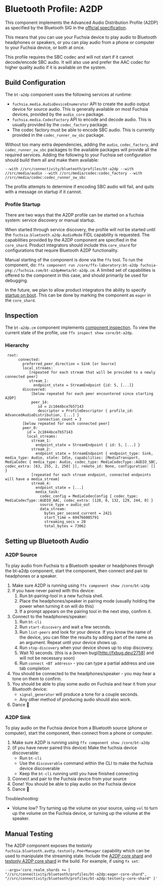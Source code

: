 # Bluetooth Profile: A2DP

This component implements the Advanced Audio Distribution Profile (A2DP) as
specified by the Bluetooth SIG in the [official specification](https://www.bluetooth.org/docman/handlers/downloaddoc.ashx?doc_id=457083).

This means that you can use your Fuchsia device to play audio to Bluetooth
headphones or speakers, or you can play audio from a phone or computer to your Fuchsia device,
or both at once.

This profile requires the SBC codec and will not start if it cannot decode/encode SBC audio.
It will also use and prefer the AAC codec for higher quality audio if it is available on the system.

## Build Configuration

The `bt-a2dp` component uses the following services at runtime:
  - `fuchsia.media.AudioDeviceEnumerator` API to create the audio output device
     for source audio.  This is generally available on most Fuchsia devices,
     provided by the `audio_core` package.
  - `fuchsia.media.CodecFactory` API to encode and decode audio. This is usually provided by
     the `codec_factory` package.
  - The codec factory must be able to encode SBC audio. This is currently
     provided in the `codec_runner_sw_sbc` package.

Without too many extra dependencies, adding the `audio`, `codec_factory`, and
`codec_runner_sw_sbc` packages to the available packages will provide all the
required services. Adding the following to your Fuchsia set configuration
should build them all and make them available:

`--with //src/connectivity/bluetooth/profiles/bt-a2dp --with //src/media/audio --with //src/media/codec:codec_factory --with //src/media/codec:codec_runner_sw_sbc`

The profile attempts to determine if encoding SBC audio will fail, and quits with a message on
startup if it cannot.

### Profile Startup

There are two ways that the A2DP profile can be started on a fuchsia system: service discovery or
manual startup.

When started through service discovery, the profile will not be started until the
`fuchsia.bluetooth.a2dp.AudioMode` FIDL capability is requested. The capabilities provided by the
A2DP component are specified in the `core_shard`. Product integrators should include this
`core_shard` for configurations that require Bluetooth A2DP functionality.

Manual starting of the component is done via the `ffx` tool. To run the component, do:
`ffx component run /core/ffx-laboratory:bt-a2dp fuchsia-pkg://fuchsia.com/bt-a2dp#meta/bt-a2dp.cm`. A limited set of capabilities
is offered to the component in this case, and should primarily be used for debugging.

In the future, we plan to allow product integrators the ability to specify
[startup on boot](https://fxbug.dev/78801). This can be done by marking the component as `eager`
in the `core_shard`.

## Inspection

The `bt-a2dp.cm` component implements
[component inspection](https://fuchsia.dev/fuchsia-src/development/diagnostics/inspect).
To view the current state of the profile, use `ffx inspect show core/bt-a2dp`.

### Hierarchy

```
 root:
      connected:
        preferred_peer_direction = Sink [or Source]
        local_streams:
           [repeated for each stream that will be provided to a newly connected peer]
           stream_1:
             endpoint_state = StreamEndpoint {id: 5, [...]}
        discovered:
            [below repeated for each peer encountered since starting A2DP]
            peer_14:
               id = 2c1044bce7b57143
               descriptor = ProfileDescriptor { profile_id: AdvancedAudioDistribution, [...] }
               connection_count = 3
        [below repeated for each connected peer]
        peer_0:
          id = 2c1044bce7b57143
          local_streams:
            stream_1:
              endpoint_state = StreamEndpoint { id: 5, [...] }
            stream_2:
              endpoint_state = StreamEndpoint { endpoint_type: Sink, media_type: Audio, state: Idle, capabilities: [MediaTransport, MediaCodec { media_type: Audio, codec_type: MediaCodecType::AUDIO_SBC, codec_extra: [63, 255, 2, 250] }], remote_id: None, configuration: [] }
            [repeated for each stream endpoint, connected endpoints will have a media_stream]
            stream_4:
              endpoint_state = [...]
              media_task:
                codec_config = MediaCodecConfig { codec_type: MediaCodecType::AUDIO_AAC, codec_extra: [128, 0, 132, 129, 244, 0] }
                source_type = audio_out
                data_stream:
                  bytes_per_second_current = 2421
                  start_time = 694766005791
                  streaming_secs = 28
                  total_bytes = 73062

```

## Setting up Bluetooth Audio

### A2DP Source

To play audio from Fuchsia to a Bluetooth speaker or headphones through the bt-a2dp component,
start the component, then connect and pair to headphones or a speaker.

1. Make sure A2DP is running using `ffx component show /core/bt-a2dp`
1. If you have never paired with this device:
    1. Run bt-pairing-tool in a new fuchsia shell.
    1. Place the headphones/speaker in pairing mode
       (usually holding the power when turning it on will do this)
    1. If a prompt appears on the pairing tool in the next step, confirm it.
1. Connect to the headphones/speaker:
    1. Run `bt-cli`
    1. Run `start-discovery` and wait a few seconds.
    1. Run `list-peers` and look for your device.
       If you know the name of the device, you can filter the results by adding part of the name
       as an argument.  Repeat until your device shows up.
    1. Run `stop-discovery` when your device shows up to stop discovery.
    1. Wait 10 seconds. (this is a (known bug)[http://fxbug.dev/2758] and will not be necessary soon)
    1. Run `connect <BT address>` - you can type a partial address and use tab completion
1. You should be connected to the headphones/speaker - you may hear a tone on them to confirm.
1. You should be able to play some audio on Fuchsia and hear it from your Bluetooth device:
    - `signal_generator` will produce a tone for a couple seconds.
    - Any other method of producing audio should also work.
1. Dance 💃


### A2DP Sink

To play audio on the Fuchsia device from a Bluetooth source (phone or computer),
start the component, then connect from a phone or computer.

1. Make sure A2DP is running using `ffx component show /core/bt-a2dp`
1. (if you have never paired this device) Make the fuchsia device discoverable:
    - Run `bt-cli`
    - Use the `discoverable` command within the CLI to make the fuchsia device discoverable
    - Keep the `bt-cli` running until you have finished connecting
1. Connect and pair to the Fuchsia device from your source
1. Done! You should be able to play audio on the Fuchsia device
1. Dance 💃

Troubleshooting:
  * Volume low? Try turning up the volume on your source, using `vol` to turn up the volume on
    the Fuchsia device, or turning up the volume at the speaker.

## Manual Testing

The A2DP component exposes the testonly `fuchsia.bluetooth.avdtp.testonly.PeerManager` capability
which can be used to manipulate the streaming state. Include the [A2DP core shard](//src/connectivity/bluetooth/profiles/bt-a2dp/meta/bt-a2dp-eager.core_shard.cml)
and [testonly A2DP core shard](//src/connectivity/bluetooth/profiles/bt-a2dp/meta/bt-a2dp-testonly.core_shard.cml)
in the build. For example, if using `fx set`:

```
--args='core_realm_shards += [ "//src/connectivity/bluetooth/profiles/bt-a2dp:eager-core-shard", "//src/connectivity/bluetooth/profiles/bt-a2dp:testonly-core-shard" ]'
```

